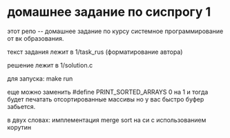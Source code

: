 # домашнее задание по сиспрогу 1
этот репо -- домашнее задание по курсу системное программирование от вк образования.

текст задания лежит в 1/task_rus (форматирование автора)

решение лежит в 1/solution.c

для запуска: make run

еще можно заменить #define PRINT_SORTED_ARRAYS 0 на 1 и тогда будет печатать отсортированные массивы но у вас быстро буфер забьется.

в двух словах: имплементация merge sort на си с использованием корутин